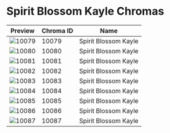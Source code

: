 # Spirit Blossom Kayle Chromas



| Preview | Chroma ID | Name |
|---------|-----------|------|
| ![10079](https://raw.communitydragon.org/latest/plugins/rcp-be-lol-game-data/global/default/v1/champion-chroma-images/10/10079.png) | 10079 | Spirit Blossom Kayle |
| ![10080](https://raw.communitydragon.org/latest/plugins/rcp-be-lol-game-data/global/default/v1/champion-chroma-images/10/10080.png) | 10080 | Spirit Blossom Kayle |
| ![10081](https://raw.communitydragon.org/latest/plugins/rcp-be-lol-game-data/global/default/v1/champion-chroma-images/10/10081.png) | 10081 | Spirit Blossom Kayle |
| ![10082](https://raw.communitydragon.org/latest/plugins/rcp-be-lol-game-data/global/default/v1/champion-chroma-images/10/10082.png) | 10082 | Spirit Blossom Kayle |
| ![10083](https://raw.communitydragon.org/latest/plugins/rcp-be-lol-game-data/global/default/v1/champion-chroma-images/10/10083.png) | 10083 | Spirit Blossom Kayle |
| ![10084](https://raw.communitydragon.org/latest/plugins/rcp-be-lol-game-data/global/default/v1/champion-chroma-images/10/10084.png) | 10084 | Spirit Blossom Kayle |
| ![10085](https://raw.communitydragon.org/latest/plugins/rcp-be-lol-game-data/global/default/v1/champion-chroma-images/10/10085.png) | 10085 | Spirit Blossom Kayle |
| ![10086](https://raw.communitydragon.org/latest/plugins/rcp-be-lol-game-data/global/default/v1/champion-chroma-images/10/10086.png) | 10086 | Spirit Blossom Kayle |
| ![10087](https://raw.communitydragon.org/latest/plugins/rcp-be-lol-game-data/global/default/v1/champion-chroma-images/10/10087.png) | 10087 | Spirit Blossom Kayle |